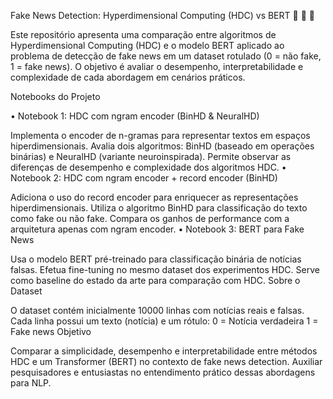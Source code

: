 Fake News Detection: Hyperdimensional Computing (HDC) vs BERT
📒 📰 🤖

Este repositório apresenta uma comparação entre algoritmos de Hyperdimensional Computing (HDC) e o modelo BERT aplicado ao problema de detecção de fake news em um dataset rotulado (0 = não fake, 1 = fake news). O objetivo é avaliar o desempenho, interpretabilidade e complexidade de cada abordagem em cenários práticos.

Notebooks do Projeto

• Notebook 1: HDC com ngram encoder (BinHD & NeuralHD)

Implementa o encoder de n-gramas para representar textos em espaços hiperdimensionais.
Avalia dois algoritmos: BinHD (baseado em operações binárias) e NeuralHD (variante neuroinspirada).
Permite observar as diferenças de desempenho e complexidade dos algoritmos HDC.
• Notebook 2: HDC com ngram encoder + record encoder (BinHD)

Adiciona o uso do record encoder para enriquecer as representações hiperdimensionais.
Utiliza o algoritmo BinHD para classificação do texto como fake ou não fake.
Compara os ganhos de performance com a arquitetura apenas com ngram encoder.
• Notebook 3: BERT para Fake News

Usa o modelo BERT pré-treinado para classificação binária de notícias falsas.
Efetua fine-tuning no mesmo dataset dos experimentos HDC.
Serve como baseline do estado da arte para comparação com HDC.
Sobre o Dataset

O dataset contém inicialmente 10000 linhas com notícias reais e falsas.
Cada linha possui um texto (notícia) e um rótulo:
0 = Notícia verdadeira
1 = Fake news
Objetivo

Comparar a simplicidade, desempenho e interpretabilidade entre métodos HDC e um Transformer (BERT) no contexto de fake news detection.
Auxiliar pesquisadores e entusiastas no entendimento prático dessas abordagens para NLP.
